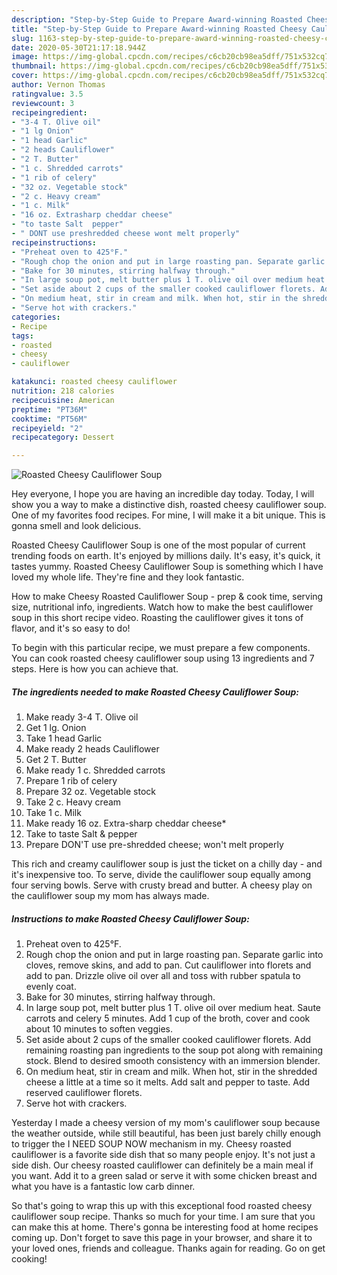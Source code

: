 ```yaml
---
description: "Step-by-Step Guide to Prepare Award-winning Roasted Cheesy Cauliflower Soup"
title: "Step-by-Step Guide to Prepare Award-winning Roasted Cheesy Cauliflower Soup"
slug: 1163-step-by-step-guide-to-prepare-award-winning-roasted-cheesy-cauliflower-soup
date: 2020-05-30T21:17:18.944Z
image: https://img-global.cpcdn.com/recipes/c6cb20cb98ea5dff/751x532cq70/roasted-cheesy-cauliflower-soup-recipe-main-photo.jpg
thumbnail: https://img-global.cpcdn.com/recipes/c6cb20cb98ea5dff/751x532cq70/roasted-cheesy-cauliflower-soup-recipe-main-photo.jpg
cover: https://img-global.cpcdn.com/recipes/c6cb20cb98ea5dff/751x532cq70/roasted-cheesy-cauliflower-soup-recipe-main-photo.jpg
author: Vernon Thomas
ratingvalue: 3.5
reviewcount: 3
recipeingredient:
- "3-4 T. Olive oil"
- "1 lg Onion"
- "1 head Garlic"
- "2 heads Cauliflower"
- "2 T. Butter"
- "1 c. Shredded carrots"
- "1 rib of celery"
- "32 oz. Vegetable stock"
- "2 c. Heavy cream"
- "1 c. Milk"
- "16 oz. Extrasharp cheddar cheese"
- "to taste Salt  pepper"
- " DONT use preshredded cheese wont melt properly"
recipeinstructions:
- "Preheat oven to 425°F."
- "Rough chop the onion and put in large roasting pan. Separate garlic into cloves, remove skins, and add to pan. Cut cauliflower into florets and add to pan. Drizzle olive oil over all and toss with rubber spatula to evenly coat."
- "Bake for 30 minutes, stirring halfway through."
- "In large soup pot, melt butter plus 1 T. olive oil over medium heat. Saute carrots and celery 5 minutes. Add 1 cup of the broth, cover and cook about 10 minutes to soften veggies."
- "Set aside about 2 cups of the smaller cooked cauliflower florets. Add remaining roasting pan ingredients to the soup pot along with remaining stock. Blend to desired smooth consistency with an immersion blender."
- "On medium heat, stir in cream and milk. When hot, stir in the shredded cheese a little at a time so it melts. Add salt and pepper to taste. Add reserved cauliflower florets."
- "Serve hot with crackers."
categories:
- Recipe
tags:
- roasted
- cheesy
- cauliflower

katakunci: roasted cheesy cauliflower 
nutrition: 218 calories
recipecuisine: American
preptime: "PT36M"
cooktime: "PT56M"
recipeyield: "2"
recipecategory: Dessert

---
```



![Roasted Cheesy Cauliflower Soup](https://img-global.cpcdn.com/recipes/c6cb20cb98ea5dff/751x532cq70/roasted-cheesy-cauliflower-soup-recipe-main-photo.jpg)

Hey everyone, I hope you are having an incredible day today. Today, I will show you a way to make a distinctive dish, roasted cheesy cauliflower soup. One of my favorites food recipes. For mine, I will make it a bit unique. This is gonna smell and look delicious.

Roasted Cheesy Cauliflower Soup is one of the most popular of current trending foods on earth. It's enjoyed by millions daily. It's easy, it's quick, it tastes yummy. Roasted Cheesy Cauliflower Soup is something which I have loved my whole life. They're fine and they look fantastic.

How to make Cheesy Roasted Cauliflower Soup - prep &amp; cook time, serving size, nutritional info, ingredients. Watch how to make the best cauliflower soup in this short recipe video. Roasting the cauliflower gives it tons of flavor, and it&#39;s so easy to do!


To begin with this particular recipe, we must prepare a few components. You can cook roasted cheesy cauliflower soup using 13 ingredients and 7 steps. Here is how you can achieve that.

<!--inarticleads1-->

##### The ingredients needed to make Roasted Cheesy Cauliflower Soup:

1. Make ready 3-4 T. Olive oil
1. Get 1 lg. Onion
1. Take 1 head Garlic
1. Make ready 2 heads Cauliflower
1. Get 2 T. Butter
1. Make ready 1 c. Shredded carrots
1. Prepare 1 rib of celery
1. Prepare 32 oz. Vegetable stock
1. Take 2 c. Heavy cream
1. Take 1 c. Milk
1. Make ready 16 oz. Extra-sharp cheddar cheese*
1. Take to taste Salt &amp; pepper
1. Prepare  DON&#39;T use pre-shredded cheese; won&#39;t melt properly


This rich and creamy cauliflower soup is just the ticket on a chilly day - and it&#39;s inexpensive too. To serve, divide the cauliflower soup equally among four serving bowls. Serve with crusty bread and butter. A cheesy play on the cauliflower soup my mom has always made. 

<!--inarticleads2-->

##### Instructions to make Roasted Cheesy Cauliflower Soup:

1. Preheat oven to 425°F.
1. Rough chop the onion and put in large roasting pan. Separate garlic into cloves, remove skins, and add to pan. Cut cauliflower into florets and add to pan. Drizzle olive oil over all and toss with rubber spatula to evenly coat.
1. Bake for 30 minutes, stirring halfway through.
1. In large soup pot, melt butter plus 1 T. olive oil over medium heat. Saute carrots and celery 5 minutes. Add 1 cup of the broth, cover and cook about 10 minutes to soften veggies.
1. Set aside about 2 cups of the smaller cooked cauliflower florets. Add remaining roasting pan ingredients to the soup pot along with remaining stock. Blend to desired smooth consistency with an immersion blender.
1. On medium heat, stir in cream and milk. When hot, stir in the shredded cheese a little at a time so it melts. Add salt and pepper to taste. Add reserved cauliflower florets.
1. Serve hot with crackers.


Yesterday I made a cheesy version of my mom&#39;s cauliflower soup because the weather outside, while still beautiful, has been just barely chilly enough to trigger the I NEED SOUP NOW mechanism in my. Cheesy roasted cauliflower is a favorite side dish that so many people enjoy. It&#39;s not just a side dish. Our cheesy roasted cauliflower can definitely be a main meal if you want. Add it to a green salad or serve it with some chicken breast and what you have is a fantastic low carb dinner. 

So that's going to wrap this up with this exceptional food roasted cheesy cauliflower soup recipe. Thanks so much for your time. I am sure that you can make this at home. There's gonna be interesting food at home recipes coming up. Don't forget to save this page in your browser, and share it to your loved ones, friends and colleague. Thanks again for reading. Go on get cooking!
